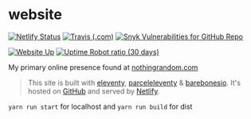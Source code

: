 # website

[![Netlify Status](https://img.shields.io/endpoint.svg?url=https%3A%2F%2Fdeveloper.oswaldlabs.com%2Fnetlify-status%2Fa6a273ca-c962-40aa-8c1a-1baf8a26dfc8&style=for-the-badge&logo=netlify)](https://app.netlify.com/sites/nothingrandom/deploys)
[![Travis (.com)](https://img.shields.io/travis/com/nothingrandom/website.svg?logo=travis&style=for-the-badge)](https://travis-ci.com/nothingrandom/website)
[![Snyk Vulnerabilities for GitHub Repo](https://img.shields.io/snyk/vulnerabilities/github/nothingrandom/website.svg?logo=snyk&style=for-the-badge)](https://app.snyk.io/org/nothingrandom/project/315e994b-9ff2-4bde-9887-4004852950ee)

[![Website Up](https://img.shields.io/website/https/nothingrandom.com.svg?down_color=red&down_message=down&label=status&style=for-the-badge&up_color=limegreen&up_message=up)](https://nothingrandom.com)
[![Uptime Robot ratio (30 days)](https://img.shields.io/uptimerobot/ratio/m782561473-4626d1b0855e2d56a41ace52.svg?style=for-the-badge)](https://nothingrandom.com)


My primary online presence found at [nothingrandom.com](https://nothingrandom.com)

> This site is built with [eleventy](https://www.11ty.io/), [parceleleventy](https://github.com/chrisdmacrae/parceleventy/) & [barebonesio](https://github.com/nothingrandom/barebonesio). It's hosted on [GitHub](https://github.com/nothingrandom/website) and served by [Netlify]((https://www.netlify.com/)).

<!-- > Made using [eleventy](https://www.11ty.io/) and [parceleleventy](https://github.com/chrisdmacrae/parceleventy/) with styling boilerplate from [barebonesio](https://github.com/nothingrandom/barebonesio). Running on [Netlify](https://www.netlify.com/). -->

`yarn run start` for localhost and `yarn run build` for dist
